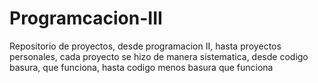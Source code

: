 # Programcacion-III
Repositorio de proyectos, desde programacion II, hasta proyectos personales, cada proyecto se hizo de manera sistematica, desde codigo basura, que funciona, hasta codigo menos basura que funciona
